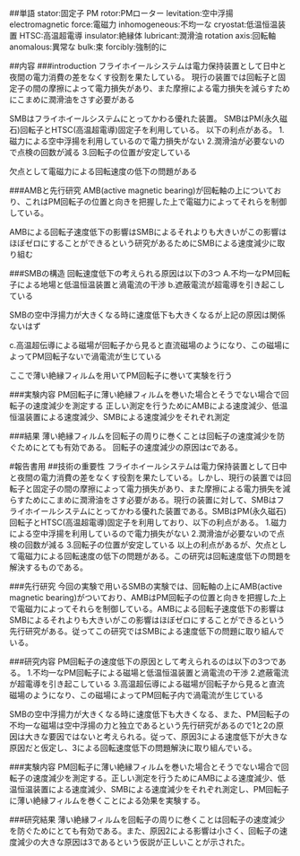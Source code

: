 ##単語
stator:固定子
PM rotor:PMローター
levitation:空中浮揚
electromagnetic force:電磁力
inhomogeneous:不均一な
cryostat:低温恒温装置
HTSC:高温超電導
insulator:絶縁体
lubricant:潤滑油
rotation axis:回転軸
anomalous:異常な
bulk:束
forcibly:強制的に

##内容
###introduction
フライホイールシステムは電力保持装置として日中と夜間の電力消費の差をなくす役割を果たしている。
現行の装置では回転子と固定子の間の摩擦によって電力損失があり、また摩擦による電力損失を減らすためにこまめに潤滑油をさす必要がある

SMBはフライホイールシステムにとってかわる優れた装置。
SMBはPM(永久磁石)回転子とHTSC(高温超電導)固定子を利用している。
以下の利点がある。
1.磁力による空中浮揚を利用しているので電力損失がない
2.潤滑油が必要ないので点検の回数が減る
3.回転子の位置が安定している

欠点として電磁力による回転速度の低下の問題がある

###AMBと先行研究
AMB(active magnetic bearing)が回転軸の上についており、これはPM回転子の位置と向きを把握した上で電磁力によってそれらを制御している。

AMBによる回転子速度低下の影響はSMBによるそれよりも大きいがこの影響はほぼゼロにすることができるという研究があるためにSMBによる速度減少に取り組む

###SMBの構造
回転速度低下の考えられる原因は以下の3つ
A.不均一なPM回転子による地場と低温恒温装置と渦電流の干渉
b.遮蔽電流が超電導を引き起こしている

SMBの空中浮揚力が大きくなる時に速度低下も大きくなるが上記の原因は関係ないはず

c.高温超伝導による磁場が回転子から見ると直流磁場のようになり、この磁場によってPM回転子ないで渦電流が生じている

ここで薄い絶縁フィルムを用いてPM回転子に巻いて実験を行う

###実験内容
PM回転子に薄い絶縁フィルムを巻いた場合とそうでない場合で回転子の速度減少を測定する
正しい測定を行うためにAMBによる速度減少、低温恒温装置による速度減少、SMBによる速度減少をそれぞれ測定

###結果
薄い絶縁フィルムを回転子の周りに巻くことは回転子の速度減少を防ぐためにとても有効である。
回転子の速度減少の原因はcである。

#報告書用
##技術の重要性
フライホイールシステムは電力保持装置として日中と夜間の電力消費の差をなくす役割を果たしている。しかし、現行の装置では回転子と固定子の間の摩擦によって電力損失があり、また摩擦による電力損失を減らすためにこまめに潤滑油をさす必要がある。現行の装置に対して、SMBはフライホイールシステムにとってかわる優れた装置である。SMBはPM(永久磁石)回転子とHTSC(高温超電導)固定子を利用しており、以下の利点がある。
1.磁力による空中浮揚を利用しているので電力損失がない
2.潤滑油が必要ないので点検の回数が減る
3.回転子の位置が安定している
以上の利点があるが、欠点として電磁力による回転速度の低下の問題がある。この研究は回転速度低下の問題を解決するものである。

###先行研究
今回の実験で用いるSMBの実験では、回転軸の上にAMB(active magnetic bearing)がついており、AMBはPM回転子の位置と向きを把握した上で電磁力によってそれらを制御している。AMBによる回転子速度低下の影響はSMBによるそれよりも大きいがこの影響はほぼゼロにすることができるという先行研究がある。従ってこの研究ではSMBによる速度低下の問題に取り組んでいる。

###研究内容
PM回転子の速度低下の原因として考えられるのは以下の3つである。
1.不均一なPM回転子による磁場と低温恒温装置と渦電流の干渉
2.遮蔽電流が超電導を引き起こしている
3.高温超伝導による磁場が回転子から見ると直流磁場のようになり、この磁場によってPM回転子内で渦電流が生じている

SMBの空中浮揚力が大きくなる時に速度低下も大きくなる、また、PM回転子の不均一な磁場は空中浮揚の力と独立であるという先行研究があるので1と2の原因は大きな要因ではないと考えられる。従って、原因3による速度低下が大きな原因だと仮定し、3による回転速度低下の問題解決に取り組んでいる。

###実験内容
PM回転子に薄い絶縁フィルムを巻いた場合とそうでない場合で回転子の速度減少を測定する。正しい測定を行うためにAMBによる速度減少、低温恒温装置による速度減少、SMBによる速度減少をそれぞれ測定し、PM回転子に薄い絶縁フィルムを巻くことによる効果を実験する。

###研究結果
薄い絶縁フィルムを回転子の周りに巻くことは回転子の速度減少を防ぐためにとても有効である。また、原因2による影響は小さく、回転子の速度減少の大きな原因は3であるという仮説が正しいことが示された。



